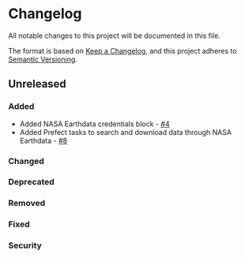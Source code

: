 # Changelog

All notable changes to this project will be documented in this file.

The format is based on [Keep a Changelog](https://keepachangelog.com/en/1.0.0/),
and this project adheres to [Semantic Versioning](https://semver.org/spec/v2.0.0.html).

## Unreleased

### Added

- Added NASA Earthdata credentials block - [#4](https://github.com/giorgiobasile/prefect-earthdata/issues/4)
- Added Prefect tasks to search and download data through NASA Earthdata - [#8](https://github.com/giorgiobasile/prefect-earthdata/issues/8)

### Changed

### Deprecated

### Removed

### Fixed

### Security
